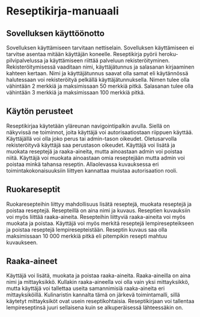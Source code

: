 # Reseptikirja-manuaali

## Sovelluksen käyttöönotto
Sovelluksen käyttämiseen tarvitaan nettiselain. Sovelluksen käyttämiseen ei tarvitse asentaa mitään käyttäjän koneelle. 
Reseptikirja pyörii heroku-pilvipalvelussa ja käyttämiseen riittää palveluun rekisteröityminen.
Rekisteröitymisessä vaaditaan nimi, käyttäjätunnus ja salasanan kirjaaminen kahteen kertaan. Nimi ja käyttäjätunnus saavat olla samat eli käytännössä halutessaan voi rekisteröityä pelkällä käyttäjätunnuksella. Nimen tulee olla vähintään 2 merkkiä ja maksimissaan 50 merkkiä pitkä. Salasanan tulee olla vähintään 3 merkkiä ja maksimissaan 100 merkkiä pitkä.

## Käytön perusteet
Reseptikirjaa käytetään yläreunan navigointipalkin avulla. Siellä on näkyvissä ne toiminnot, joita käyttäjä voi autorisaatiostaan riippuen käyttää. Käyttäjällä voi olla joko perus tai admin-tason oikeudet. Oletusarvolla rekisteröityvä käyttäjä saa perustason oikeudet. Käyttäjä voi lisätä ja muokata reseptejä ja raaka-aineita, mutta ainoastaan admin voi poistaa niitä. Käyttäjä voi muokata ainoastaan omia reseptejään mutta admin voi poistaa minkä tahansa reseptin. Allaolevassa kuvauksessa eri toimintakokonaisuuksiin liittyen kannattaa muistaa autorisaation rooli.

## Ruokareseptit
Ruokaresepteihin liittyy mahdollisuus lisätä reseptejä, muokata reseptejä ja poistaa reseptejä. Resepteillä on aina nimi ja kuvaus. Reseptien kuvauksiin voi myös liittää raaka-aineita. Resepteihin liittyviä raaka-aineita voi myös muokata ja poistaa. Käyttäjä voi myös merkitä reseptejä lempiresepteikseen ja poistaa reseptejä lempiresepteistään. Reseptin kuvaus saa olla maksimissaan 10 000 merkkiä pitkä eli pitempikin resepti mahtuu kuvaukseen.

## Raaka-aineet
Käyttäjä voi lisätä, muokata ja poistaa raaka-aineita. Raaka-aineilla on aina nimi ja mittayksikkö. Kullakin raaka-aineella voi olla vain yksi mittayksikkö, mutta käyttäjä voi tallettaa useita samannimisiä raaka-aineita eri mittayksiköillä. Kulinaristin kannalta tämä on järkevä toimintamalli, sillä käytetyt mittayksiköt ovat usein reseptikohtaisia. Reseptikirjaan voi tallentaa lempireseptinsä juuri sellaisena kuin se alkuperäisessä lähteessäkin on.





